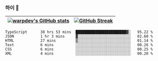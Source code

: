 
### 하이 👋
[![warpdev's GitHub stats](https://github-readme-stats.vercel.app/api?username=warpdev&show_icons=true&theme=vue-dark)](#) |[![GitHub Streak](https://github-readme-streak-stats.herokuapp.com/?user=warpdev&theme=dark)](#)
--- | --- |
<!--START_SECTION:waka-->

```text
TypeScript      38 hrs 53 mins  ███████████████████████▓░   95.22 %
JSON            1 hr 3 mins     ▓░░░░░░░░░░░░░░░░░░░░░░░░   02.60 %
HTML            27 mins         ▒░░░░░░░░░░░░░░░░░░░░░░░░   01.14 %
Text            6 mins          ░░░░░░░░░░░░░░░░░░░░░░░░░   00.26 %
CSS             6 mins          ░░░░░░░░░░░░░░░░░░░░░░░░░   00.25 %
XML             4 mins          ░░░░░░░░░░░░░░░░░░░░░░░░░   00.20 %
```

<!--END_SECTION:waka-->

<!--
**warpdev/warpdev** is a ✨ _special_ ✨ repository because its `README.md` (this file) appears on your GitHub profile.

Here are some ideas to get you started:

- 🔭 I’m currently working on ...
- 🌱 I’m currently learning ...
- 👯 I’m looking to collaborate on ...
- 🤔 I’m looking for help with ...
- 💬 Ask me about ...
- 📫 How to reach me: ...
- 😄 Pronouns: ...
- ⚡ Fun fact: ...
-->
